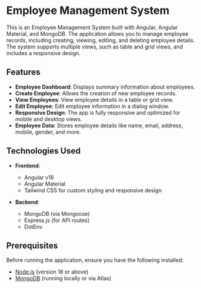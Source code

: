 # Employee Management System

This is an Employee Management System built with Angular, Angular Material, and MongoDB. The application allows you to manage employee records, including creating, viewing, editing, and deleting employee details. The system supports multiple views, such as table and grid views, and includes a responsive design.

## Features

- **Employee Dashboard**: Displays summary information about employees.
- **Create Employee**: Allows the creation of new employee records.
- **View Employees**: View employee details in a table or grid view.
- **Edit Employee**: Edit employee information in a dialog window.
- **Responsive Design**: The app is fully responsive and optimized for mobile and desktop views.
- **Employee Data**: Stores employee details like name, email, address, mobile, gender, and more.

## Technologies Used

- **Frontend**:
  - Angular v18
  - Angular Material
  - Tailwind CSS for custom styling and responsive design
  
- **Backend**:
  - MongoDB (via Mongoose)
  - Express.js (for API routes)
  - DotEnv

## Prerequisites

Before running the application, ensure you have the following installed:

- [Node.js](https://nodejs.org/en/) (version 18 or above)
- [MongoDB](https://www.mongodb.com/) (running locally or via Atlas)
